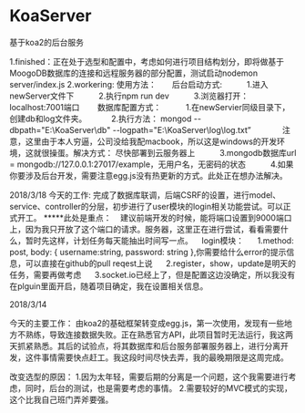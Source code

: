 # KoaServer
基于koa2的后台服务

 1.finished：正在处于选型和配置中，考虑如何进行项目结构划分，即将做基于MoogoDB数据库的连接和远程服务器的部分配置，测试启动nodemon server/index.js
 2.workering: 使用方法：
        后台启动方式: 
            1.进入newServer文件下
            2.执行npm run dev
            3.浏览器打开： localhost:7001端口
        数据库配置方式：
            1.在newServier同级目录下，创建db和log文件夹。
            2.执行方法： mongod --dbpath="E:\KoaServer\db" --logpath="E:\KoaServer\log\log.txt”
              注意，这里由于本人穷逼，公司没给我配macbook，所以这是windows的开发环境，这就很操蛋。解决方式： 尽快部署到云服务器上
            3.mongodb数据库url = mongodb://127.0.0.1:27017/example，无用户名，无密码的状态
            4.如果你要涉及后台开发，需要注意egg.js没有热更新的方式。此处正在想办法解决。

2018/3/18
今天的工作: 完成了数据库联调，后端CSRF的设置，进行model、service、controller的分层，初步进行了user模块的login相关功能尝试。可以正式开工。
*****此处是重点：
    建议前端开发的时候，能将端口设置到9000端口上，因为我只开放了这个端口的请求。服务器，这里正在进行尝试，看看需要什么，暂时先这样，计划任务每天能抽出时间写一点。
    login模块：
      1.method: post, body: { username:string, password: string },你需要给什么error的提示信息，可以直接在github的pull reqest上说
      2.register，show，update是明天的任务，需要再做考虑
      3.socket.io已经上了，但是配置这边没确定，所以我没有在plguin里面开启，随着项目确定，我在设置相关信息。

2018/3/14

今天的主要工作： 由koa2的基础框架转变成egg.js，第一次使用，发现有一些地方不熟练，导致连接数据失败。正在熟悉官方API，此项目暂时无法运行，我这两天抓紧熟悉。其后的试验点，将其数据库和后台服务部署服务器上，进行分离开发，这件事情需要快点赶工。我这段时间尽快去弄，我的最晚期限是这周完成。


改变选型的原因：
  1.因为太年轻，需要后期的分离是一个问题，这个我需要进行考虑，同时，后台的测试，也是需要考虑的事情。
  2.需要较好的MVC模式的实现，这个比我自己班门弄斧要强。
